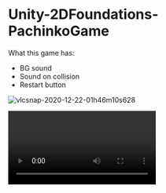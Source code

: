 # Unity-2DFoundations-PachinkoGame

What this game has:

+ BG sound
+ Sound on collision
+ Restart button

![vlcsnap-2020-12-22-01h46m10s628](C:%5CUsers%5Cjaizo%5CDesktop%5CUnity%20Projects%5C2D%20Foundations%5CRecordings%5Cvlcsnap-2020-12-22-01h46m10s628.png)

<video src="C:%5CUsers%5Cjaizo%5CDesktop%5CUnity%20Projects%5C2D%20Foundations%5CRecordings%5Cmovie_005.mp4"></video>

